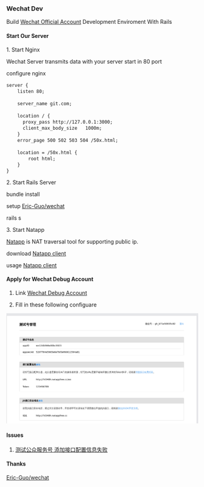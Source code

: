 ### Wechat Dev

Build [Wechat Official Account](https://mp.weixin.qq.com) Development Enviroment With Rails

#### Start Our Server

1\. Start Nginx

Wechat Server transmits data with your server start in 80 port

configure nginx

```
server {
    listen 80;

    server_name git.com;

    location / {
      proxy_pass http://127.0.0.1:3000;
      client_max_body_size   1000m;
    }
    error_page 500 502 503 504 /50x.html;

    location = /50x.html {
        root html;
    }
}
```


2\. Start Rails Server

bundle install

setup [Eric-Guo/wechat](https://github.com/Eric-Guo/wechat)

rails s

3\. Start Natapp

[Natapp](https://natapp.cn/) is NAT traversal tool for supporting public ip.

download [Natapp client](https://natapp.cn/#download)

usage [Natapp client](https://natapp.cn/article/nohup)

#### Apply for Wechat Debug Account

1. Link [Wechat Debug Account](https://mp.weixin.qq.com/debug/cgi-bin/sandbox?t=sandbox/login)

2. Fill in these following configuare

![Wechat Debug Account configuare](screenshots/debug_account.png)

#### Issues

1. [测试公众服务号 添加接口配置信息失败](https://github.com/Eric-Guo/wechat/issues/185)

#### Thanks

[Eric-Guo/wechat](https://github.com/Eric-Guo/wechat)